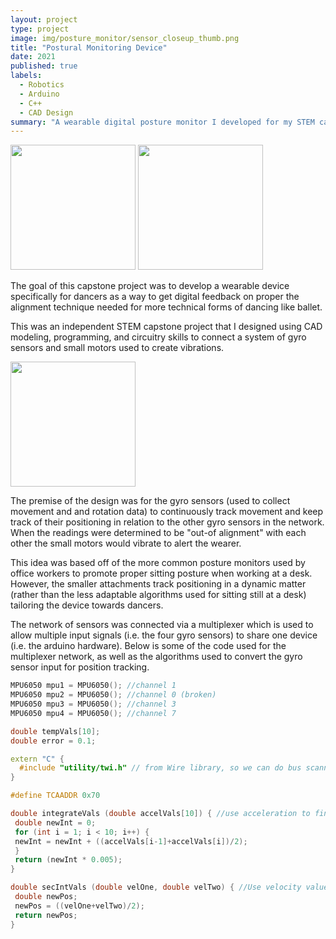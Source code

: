 ```yaml
---
layout: project
type: project
image: img/posture_monitor/sensor_closeup_thumb.png
title: "Postural Monitoring Device"
date: 2021
published: true
labels:
  - Robotics
  - Arduino
  - C++
  - CAD Design
summary: "A wearable digital posture monitor I developed for my STEM capstone project."
---
```


<div class="text-center p-4">
  <img width="200px" src="../img/posture_monitor/sensor_closed.png" class="img-thumbnail" >
  <img width="200px" src="../img/posture_monitor/sensor_closeup.png" class="img-thumbnail" >
</div>

The goal of this capstone project was to develop a wearable device specifically for dancers as a way to get digital feedback on proper the alignment technique needed for more technical forms of dancing like ballet.

This was an independent STEM capstone project that I designed using CAD modeling, programming, and circuitry skills to connect a system of gyro sensors and small motors used to create vibrations.

<div class="text-center p-4">
    <img width="200px" src="../img/posture_monitor/monitor.png" class="img-thumbnail" >
</div>

The premise of the design was for the gyro sensors (used to collect movement and and rotation data) to continuously track movement and keep track of their positioning in relation to the other gyro sensors in the network. When the readings were determined to be "out-of alignment" with each other the small motors would vibrate to alert the wearer.

This idea was based off of the more common posture monitors used by office workers to promote proper sitting posture when working at a desk. However, the smaller attachments track positioning in a dynamic matter (rather than the less adaptable algorithms used for sitting still at a desk) tailoring the device towards dancers.

The network of sensors was connected via a multiplexer which is used to allow multiple input signals (i.e. the four gyro sensors) to share one device (i.e. the arduino hardware). Below is some of the code used for the multiplexer network, as well as the algorithms used to convert the gyro sensor input for position tracking.


```cpp
MPU6050 mpu1 = MPU6050(); //channel 1
MPU6050 mpu2 = MPU6050(); //channel 0 (broken)
MPU6050 mpu3 = MPU6050(); //channel 3
MPU6050 mpu4 = MPU6050(); //channel 7

double tempVals[10];
double error = 0.1;

extern "C" { 
  #include "utility/twi.h" // from Wire library, so we can do bus scanning
}

#define TCAADDR 0x70

double integrateVals (double accelVals[10]) { //use acceleration to find velocity (Trapezoidal Rule - Estimation)
 double newInt = 0;
 for (int i = 1; i < 10; i++) {
 newInt = newInt + ((accelVals[i-1]+accelVals[i])/2);
 } 
 return (newInt * 0.005);
}

double secIntVals (double velOne, double velTwo) { //Use velocity values to find position (Trapezoidal Rule)
 double newPos;
 newPos = ((velOne+velTwo)/2);
 return newPos;
}
```
